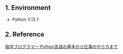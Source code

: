 ## 1. Environment

- Python 3.13.7

## 2. Reference

[独学プログラマー Python言語の基本から仕事のやり方まで](https://bookmeter.com/books/12669037)

